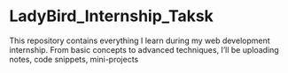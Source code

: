 # LadyBird_Internship_Taksk
This repository contains everything I learn during my web development internship. From basic concepts to advanced techniques, I’ll be uploading notes, code snippets, mini-projects
